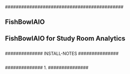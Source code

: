 ############################################
## FishBowlAIO                            ##
## FishBowlAIO for Study Room Analytics   ##
##                                        ##
##                                        ##
############## INSTALL-NOTES ###############
##                                        ##
##############  1.           ###############
##                                        ##
##                                        ##
##                                        ##
##                                        ##
##                                        ##
##                                        ##
##                                        ##
##                                        ##
##                                        ##
##                                        ##
